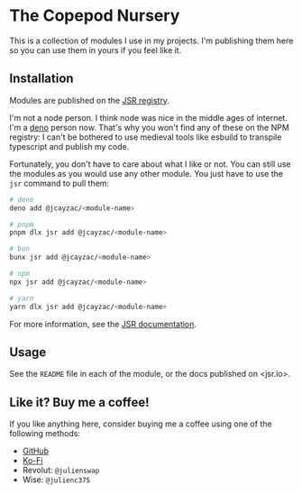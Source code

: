 # The Copepod Nursery

This is a collection of modules I use in my projects. I'm publishing them here so you can use them in yours if you feel like it.

## Installation

Modules are published on the [JSR registry](https://jsr.io/).

I'm not a node person. I think node was nice in the middle ages of internet. I'm a [deno](https://deno.land/) person now. That's why you won't find any of these on the NPM registry: I can't be bothered to use medieval tools like esbuild to transpile typescript and publish my code.

Fortunately, you don't have to care about what I like or not. You can still use the modules as you would use any other module. You just have to use the `jsr` command to pull them:

```sh
# deno
deno add @jcayzac/<module-name>

# pnpm
pnpm dlx jsr add @jcayzac/<module-name>

# bun
bunx jsr add @jcayzac/<module-name>

# npm
npx jsr add @jcayzac/<module-name>

# yarn
yarn dlx jsr add @jcayzac/<module-name>
```

For more information, see the [JSR documentation](https://jsr.io/docs/using-packages).

## Usage

See the `README` file in each of the module, or the docs published on <jsr.io>.

## Like it? Buy me a coffee!

If you like anything here, consider buying me a coffee using one of the following methods:

- [GitHub](https://github.com/sponsors/jcayzac)
- [Ko-Fi](https://ko-fi.com/jcayzac)
- Revolut: `@julienswap`
- Wise: `@julienc375`
